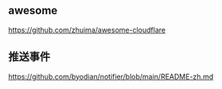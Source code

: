 ## awesome
https://github.com/zhuima/awesome-cloudflare
## 推送事件
https://github.com/byodian/notifier/blob/main/README-zh.md